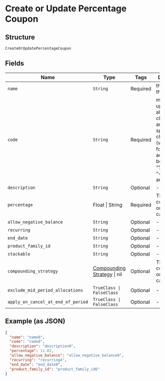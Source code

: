 
# Create or Update Percentage Coupon

## Structure

`CreateOrUpdatePercentageCoupon`

## Fields

| Name | Type | Tags | Description |
|  --- | --- | --- | --- |
| `name` | `String` | Required | the name of the coupon |
| `code` | `String` | Required | may contain uppercase alphanumeric characters and these special characters (which allow for email addresses to be used): “%”, “@”, “+”, “-”, “_”, and “.” |
| `description` | `String` | Optional | - |
| `percentage` | Float \| String | Required | This is a container for one-of cases. |
| `allow_negative_balance` | `String` | Optional | - |
| `recurring` | `String` | Optional | - |
| `end_date` | `String` | Optional | - |
| `product_family_id` | `String` | Optional | - |
| `stackable` | `String` | Optional | - |
| `compounding_strategy` | [Compounding Strategy](../../doc/models/compounding-strategy.md) \| nil | Optional | This is a container for one-of cases. |
| `exclude_mid_period_allocations` | `TrueClass \| FalseClass` | Optional | - |
| `apply_on_cancel_at_end_of_period` | `TrueClass \| FalseClass` | Optional | - |

## Example (as JSON)

```json
{
  "name": "name0",
  "code": "code8",
  "description": "description0",
  "percentage": 11.02,
  "allow_negative_balance": "allow_negative_balance8",
  "recurring": "recurring4",
  "end_date": "end_date0",
  "product_family_id": "product_family_id6"
}
```

